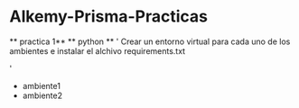 # Alkemy-Prisma-Practicas
** practica 1**
** python **
'
Crear un entorno virtual para cada uno de los ambientes e instalar el alchivo requirements.txt 

'
- ambiente1
- ambiente2
